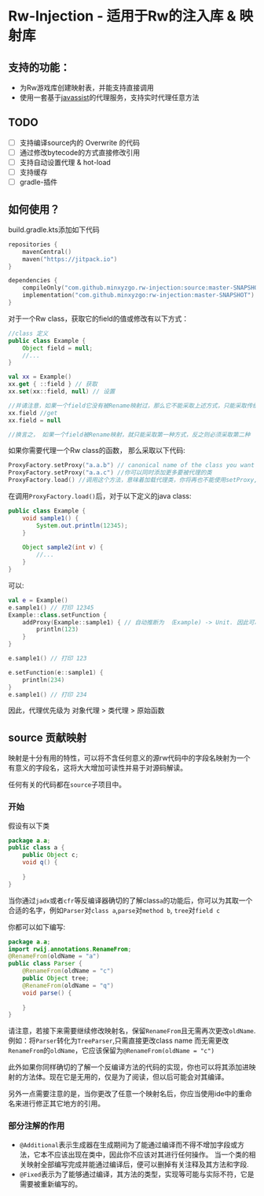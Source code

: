 # Rw-Injection - 适用于Rw的注入库 & 映射库
## 支持的功能：
* 为Rw游戏库创建映射表，并能支持直接调用
* 使用一套基于[javassist](https://github.com/jboss-javassist/javassist)的代理服务，支持实时代理任意方法

## TODO
* [ ] 支持编译source内的 Overwrite 的代码
* [ ] 通过修改bytecode的方式直接修改引用
* [ ] 支持自动设置代理 & hot-load
* [ ] 支持缓存
* [ ] gradle-插件

## 如何使用？

build.gradle.kts添加如下代码
```kotlin
repositories {
    mavenCentral()
    maven("https://jitpack.io")
}

dependencies {
    compileOnly("com.github.minxyzgo.rw-injection:source:master-SNAPSHOT") //添加映射库
    implementation("com.github.minxyzgo:rw-injection:master-SNAPSHOT")
}
```

对于一个Rw class，获取它的field的值或修改有以下方式：
```java
//class 定义
public class Example {
    Object field = null;
    //...
}
```

```kotlin
val xx = Example()
xx.get { ::field } // 获取
xx.set(xx::field, null) // 设置

//并请注意，如果一个field它没有被Rename映射过，那么它不能采取上述方式，只能采取传统方式:
xx.field //get
xx.field = null

//换言之， 如果一个field被Rename映射，就只能采取第一种方式，反之则必须采取第二种
```

如果你需要代理一个Rw class的函数， 那么采取以下代码: 
```kotlin
ProxyFactory.setProxy("a.a.b") // canonical name of the class you want to be proxied
ProxyFactory.setProxy("a.a.c") //你可以同时添加更多要被代理的类
ProxyFactory.load() //调用这个方法，意味着加载代理类，你将再也不能使用setProxy, 因此它应执行在任何rw类加载之前。
```
在调用`ProxyFactory.load()`后，对于以下定义的java class:
```java
public class Example {
    void sample1() {
        System.out.println(12345);
    }
    
    Object sample2(int v) {
        //...
    }
}
```
可以: 
```kotlin
val e = Example()
e.sample1() // 打印 12345
Example::class.setFunction {
    addProxy(Example::sample1) { // 自动推断为 （Example) -> Unit. 因此可以用idea自动补全
        println(123)
    }
}

e.sample1() // 打印 123

e.setFunction(e::sample1) {
    println(234)
}
e.sample1() // 打印 234
```
因此，代理优先级为 对象代理 > 类代理 > 原始函数

## source 贡献映射
映射是十分有用的特性，可以将不含任何意义的源rw代码中的字段名映射为一个有意义的字段名，这将大大增加可读性并易于对源码解读。

任何有关的代码都在`source`子项目中。

### 开始
假设有以下类
```java
package a.a;
public class a {
    public Object c;
    void q() {
        
    }
}
```
当你通过`jadx`或者`cfr`等反编译器确切的了解class`a`的功能后，你可以为其取一个合适的名字，例如`Parser`对`class a`,`parse`对`method b`, `tree`对`field c`

你都可以如下编写:
```java
package a.a;
import rwij.annotations.RenameFrom;
@RenameFrom(oldName = "a")
public class Parser {
    @RenameFrom(oldName = "c")
    public Object tree;
    @RenameFrom(oldName = "q")
    void parse() {
        
    }
}
```
请注意，若接下来需要继续修改映射名，保留`RenameFrom`且无需再次更改`oldName`.例如：将`Parser`转化为`TreeParser`,只需直接更改class name
而无需更改`RenameFrom`的`oldName`，它应该保留为`@RenameFrom(oldName = "c")`

此外如果你同样确切的了解一个反编译方法的代码的实现，你也可以将其添加进映射的方法体。现在它是无用的，仅是为了阅读，但以后可能会对其编译。

另外一点需要注意的是，当你更改了任意一个映射名后，你应当使用ide中的重命名来进行修正其它地方的引用。

### 部分注解的作用

 * `@Additional`表示生成器在生成期间为了能通过编译而不得不增加字段或方法，它本不应该出现在类中，因此你不应该对其进行任何操作。 当一个类的相关映射全部编写完成并能通过编译后，便可以删掉有关注释及其方法和字段.
 * `@Fixed`表示为了能够通过编译，其方法的类型，实现等可能与实际不符，它是需要被重新编写的。
